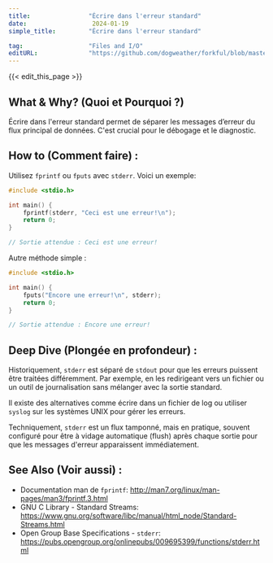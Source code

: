 ```yaml
---
title:                "Écrire dans l'erreur standard"
date:                  2024-01-19
simple_title:         "Écrire dans l'erreur standard"

tag:                  "Files and I/O"
editURL:              "https://github.com/dogweather/forkful/blob/master/content/fr/c/writing-to-standard-error.md"
---
```


{{< edit_this_page >}}

## What & Why? (Quoi et Pourquoi ?)
Écrire dans l'erreur standard permet de séparer les messages d’erreur du flux principal de données. C'est crucial pour le débogage et le diagnostic.

## How to (Comment faire) :
Utilisez `fprintf` ou `fputs` avec `stderr`. Voici un exemple:

```C
#include <stdio.h>

int main() {
    fprintf(stderr, "Ceci est une erreur!\n");
    return 0;
}

// Sortie attendue : Ceci est une erreur!
```

Autre méthode simple :

```C
#include <stdio.h>

int main() {
    fputs("Encore une erreur!\n", stderr);
    return 0;
}

// Sortie attendue : Encore une erreur!
```

## Deep Dive (Plongée en profondeur) :
Historiquement, `stderr` est séparé de `stdout` pour que les erreurs puissent être traitées différemment. Par exemple, en les redirigeant vers un fichier ou un outil de journalisation sans mélanger avec la sortie standard.

Il existe des alternatives comme écrire dans un fichier de log ou utiliser `syslog` sur les systèmes UNIX pour gérer les erreurs.

Techniquement, `stderr` est un flux tamponné, mais en pratique, souvent configuré pour être à vidage automatique (flush) après chaque sortie pour que les messages d'erreur apparaissent immédiatement.

## See Also (Voir aussi) :
- Documentation man de `fprintf`: http://man7.org/linux/man-pages/man3/fprintf.3.html
- GNU C Library - Standard Streams: https://www.gnu.org/software/libc/manual/html_node/Standard-Streams.html
- Open Group Base Specifications - `stderr`: https://pubs.opengroup.org/onlinepubs/009695399/functions/stderr.html
